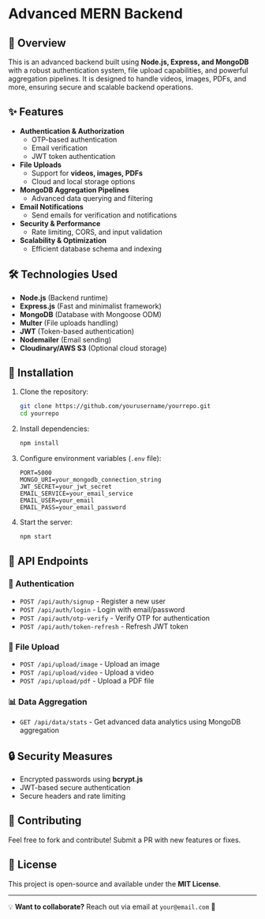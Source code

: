# Advanced MERN Backend

## 🚀 Overview
This is an advanced backend built using **Node.js, Express, and MongoDB** with a robust authentication system, file upload capabilities, and powerful aggregation pipelines. It is designed to handle videos, images, PDFs, and more, ensuring secure and scalable backend operations.

## ✨ Features
- **Authentication & Authorization**  
  - OTP-based authentication
  - Email verification
  - JWT token authentication
- **File Uploads**  
  - Support for **videos, images, PDFs**
  - Cloud and local storage options
- **MongoDB Aggregation Pipelines**  
  - Advanced data querying and filtering
- **Email Notifications**  
  - Send emails for verification and notifications
- **Security & Performance**  
  - Rate limiting, CORS, and input validation
- **Scalability & Optimization**  
  - Efficient database schema and indexing

## 🛠️ Technologies Used
- **Node.js** (Backend runtime)
- **Express.js** (Fast and minimalist framework)
- **MongoDB** (Database with Mongoose ODM)
- **Multer** (File uploads handling)
- **JWT** (Token-based authentication)
- **Nodemailer** (Email sending)
- **Cloudinary/AWS S3** (Optional cloud storage)

## 📌 Installation
1. Clone the repository:
   ```sh
   git clone https://github.com/yourusername/yourrepo.git
   cd yourrepo
   ```
2. Install dependencies:
   ```sh
   npm install
   ```
3. Configure environment variables (`.env` file):
   ```env
   PORT=5000
   MONGO_URI=your_mongodb_connection_string
   JWT_SECRET=your_jwt_secret
   EMAIL_SERVICE=your_email_service
   EMAIL_USER=your_email
   EMAIL_PASS=your_email_password
   ```
4. Start the server:
   ```sh
   npm start
   ```

## 📌 API Endpoints
### 🔑 Authentication
- `POST /api/auth/signup` - Register a new user
- `POST /api/auth/login` - Login with email/password
- `POST /api/auth/otp-verify` - Verify OTP for authentication
- `POST /api/auth/token-refresh` - Refresh JWT token

### 📁 File Upload
- `POST /api/upload/image` - Upload an image
- `POST /api/upload/video` - Upload a video
- `POST /api/upload/pdf` - Upload a PDF file

### 📊 Data Aggregation
- `GET /api/data/stats` - Get advanced data analytics using MongoDB aggregation

## 🔒 Security Measures
- Encrypted passwords using **bcrypt.js**
- JWT-based secure authentication
- Secure headers and rate limiting

## 🤝 Contributing
Feel free to fork and contribute! Submit a PR with new features or fixes.

## 📜 License
This project is open-source and available under the **MIT License**.

---
💡 **Want to collaborate?** Reach out via email at `your@email.com` 🚀

